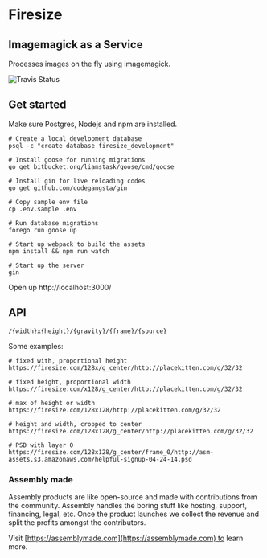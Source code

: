 # Firesize

## Imagemagick as a Service

Processes images on the fly using imagemagick.

![Travis Status](https://travis-ci.org/asm-products/firesize.svg)

## Get started

Make sure Postgres, Nodejs and npm are installed.

    # Create a local development database
    psql -c "create database firesize_development"

    # Install goose for running migrations
    go get bitbucket.org/liamstask/goose/cmd/goose

    # Install gin for live reloading codes
    go get github.com/codegangsta/gin

    # Copy sample env file
    cp .env.sample .env

    # Run database migrations
    forego run goose up

    # Start up webpack to build the assets
    npm install && npm run watch

    # Start up the server
    gin

Open up http://localhost:3000/

## API

    /{width}x{height}/{gravity}/{frame}/{source}

Some examples:

    # fixed with, proportional height
    https://firesize.com/128x/g_center/http://placekitten.com/g/32/32

    # fixed height, proportional width
    https://firesize.com/x128/g_center/http://placekitten.com/g/32/32

    # max of height or width
    https://firesize.com/128x128/http://placekitten.com/g/32/32

    # height and width, cropped to center
    https://firesize.com/128x128/g_center/http://placekitten.com/g/32/32

    # PSD with layer 0
    https://firesize.com/128x128/g_center/frame_0/http://asm-assets.s3.amazonaws.com/helpful-signup-04-24-14.psd


### Assembly made

Assembly products are like open-source and made with contributions from the community. Assembly handles the boring stuff like hosting, support, financing, legal, etc. Once the product launches we collect the revenue and split the profits amongst the contributors.

Visit [https://assemblymade.com](https://assemblymade.com) to learn more.
